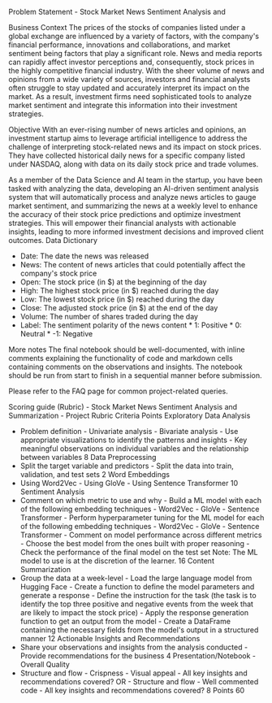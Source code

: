 Problem Statement - Stock Market News Sentiment Analysis and 

Business Context
The prices of the stocks of companies listed under a global exchange are influenced by a variety of factors, with the company's financial performance, innovations and collaborations, and market sentiment being factors that play a significant role. News and media reports can rapidly affect investor perceptions and, consequently, stock prices in the highly competitive financial industry. With the sheer volume of news and opinions from a wide variety of sources, investors and financial analysts often struggle to stay updated and accurately interpret its impact on the market. As a result, investment firms need sophisticated tools to analyze market sentiment and integrate this information into their investment strategies.
 

Objective
With an ever-rising number of news articles and opinions, an investment startup aims to leverage artificial intelligence to address the challenge of interpreting stock-related news and its impact on stock prices. They have collected historical daily news for a specific company listed under NASDAQ, along with data on its daily stock price and trade volumes.

As a member of the Data Science and AI team in the startup, you have been tasked with analyzing the data, developing an AI-driven sentiment analysis system that will automatically process and analyze news articles to gauge market sentiment, and summarizing the news at a weekly level to enhance the accuracy of their stock price predictions and optimize investment strategies. This will empower their financial analysts with actionable insights, leading to more informed investment decisions and improved client outcomes.
Data Dictionary
* Date: The date the news was released
* News: The content of news articles that could potentially affect the company's stock price
* Open: The stock price (in $) at the beginning of the day
* High: The highest stock price (in $) reached during the day
* Low: The lowest stock price (in $) reached during the day
* Close: The adjusted stock price (in $) at the end of the day
* Volume: The number of shares traded during the day
* Label: The sentiment polarity of the news content
             *  1: Positive
             *  0: Neutral
             * -1: Negative

More notes
The final notebook should be well-documented, with inline comments explaining the functionality of code and markdown cells containing comments on the observations and insights.
The notebook should be run from start to finish in a sequential manner before submission.

Please refer to the FAQ page for common project-related queries.
 

Scoring guide (Rubric) - Stock Market News Sentiment Analysis and Summarization - Project Rubric
Criteria	Points
Exploratory Data Analysis
- Problem definition - Univariate analysis - Bivariate analysis - Use appropriate visualizations to identify the patterns and insights - Key meaningful observations on individual variables and the relationship between variables
8
Data Preprocessing
- Split the target variable and predictors - Split the data into train, validation, and test sets
2
Word Embeddings
- Using Word2Vec - Using GloVe - Using Sentence Transformer
10
Sentiment Analysis
- Comment on which metric to use and why - Build a ML model with each of the following embedding techniques - Word2Vec - GloVe - Sentence Transformer - Perform hyperparameter tuning for the ML model for each of the following embedding techniques - Word2Vec - GloVe - Sentence Transformer - Comment on model performance across different metrics - Choose the best model from the ones built with proper reasoning - Check the performance of the final model on the test set Note: The ML model to use is at the discretion of the learner.
16
Content Summarization
- Group the data at a week-level - Load the large language model from Hugging Face - Create a function to define the model parameters and generate a response - Define the instruction for the task (the task is to identify the top three positive and negative events from the week that are likely to impact the stock price) - Apply the response generation function to get an output from the model - Create a DataFrame containing the necessary fields from the model's output in a structured manner
12
Actionable Insights and Recommendations
- Share your observations and insights from the analysis conducted - Provide recommendations for the business
4
Presentation/Notebook - Overall Quality
- Structure and flow - Crispness - Visual appeal - All key insights and recommendations covered? OR - Structure and flow - Well commented code - All key insights and recommendations covered?
8
Points	60